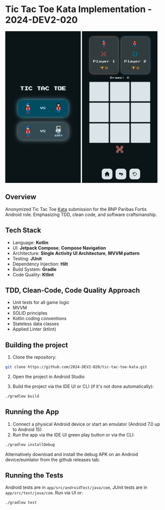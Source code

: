 # Tic Tac Toe Kata Implementation - 2024-DEV2-020

<p float="left">
  <img src="./screenshot_home_page.png" width="240" />
  <img src="./screenshot_player_vs_player_page.png" width="240" /> 
</p>

## Overview
Anonymized Tic Tac Toe [Kata](https://github.com/stephane-genicot/katas/blob/master/TicTacToe.md]) submission for the BNP Paribas Fortis Android role. Emphasizing TDD, clean code, and software craftsmanship.

## Tech Stack
- Language: **Kotlin**
- UI: **Jetpack Compose**, **Compose Navigation**
- Architecture: **Single Activity UI Architecture**, **MVVM pattern**
- Testing: **JUnit**
- Dependency Injection: **Hilt**
- Build System: **Gradle**
- Code Quality: **Ktlint**

## TDD, Clean-Code, Code Quality Approach
- Unit tests for all game logic
- MVVM
- SOLID principles
- Kotlin coding conventions
- Stateless data classes
- Applied Linter (ktlint)


## Building the project
1. Clone the repository:
```bash
git clone https://github.com/2024-DEV2-020/tic-tac-toe-kata.git
```

2. Open the project in Android Studio

3. Build the project via the IDE UI or CLI (if it's not done automatically):
```bash
./gradlew build
```

## Running the App
1. Connect a physical Android device or start an emulator (Android 7.0 up to Android 15)
2. Run the app via the IDE UI green play button or via the CLI:
```bash
./gradlew installDebug
```

Alternatively download and install the debug APK on an Android device/eumlator from the github releases tab.

## Running the Tests
Android tests are in `app/src/androidTest/java/com`, JUnit tests are in `app/src/test/java/com`. Run via UI or:
```bash
./gradlew test
```
